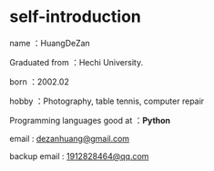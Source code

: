 # self-introduction
name ：HuangDeZan

Graduated from ：Hechi University.

born ：2002.02

hobby ：Photography, table tennis, computer repair

Programming languages ​​good at ：__Python__

email : dezanhuang@gmail.com

backup email : 1912828464@qq.com
